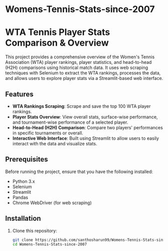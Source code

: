 # Womens-Tennis-Stats-since-2007
# WTA Tennis Player Stats Comparison & Overview

This project provides a comprehensive overview of the Women's Tennis Association (WTA) player rankings, player statistics, and head-to-head (H2H) comparisons using historical match data. It uses web scraping techniques with Selenium to extract the WTA rankings, processes the data, and allows users to explore player stats via a Streamlit-based web interface.

## Features

- **WTA Rankings Scraping**: Scrape and save the top 100 WTA player rankings.
- **Player Stats Overview**: View overall stats, surface-wise performance, and tournament-wise performance of a selected player.
- **Head-to-Head (H2H) Comparison**: Compare two players' performances in specific tournaments or overall.
- **Interactive Web Interface**: Built using Streamlit to allow users to easily interact with the data and visualize stats.

## Prerequisites

Before running the project, ensure that you have the following installed:
- Python 3.x
- Selenium
- Streamlit
- Pandas
- Chrome WebDriver (for web scraping)

## Installation

1. Clone this repository:
   ```bash
   git clone https://github.com/santhosharun99/Womens-Tennis-Stats-since-2007.git
   cd Womens-Tennis-Stats-since-2007
